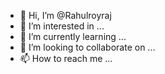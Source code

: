 - 👋 Hi, I’m @Rahulroyraj
- 👀 I’m interested in ...
- 🌱 I’m currently learning ...
- 💞️ I’m looking to collaborate on ...
- 📫 How to reach me ...

<!---
Rahulroyraj/Rahulroyraj is a ✨ special ✨ repository because its `README.md` (this file) appears on your GitHub profile.
You can click the Preview link to take a look at your changes.
--->
